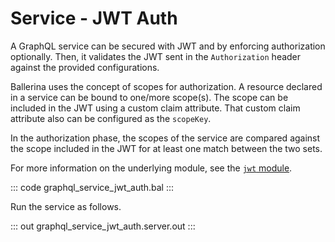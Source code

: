 # Service - JWT Auth

A GraphQL service can be secured with JWT and by enforcing authorization optionally. Then, it validates the JWT sent in the `Authorization` header against the provided configurations.

Ballerina uses the concept of scopes for authorization. A resource declared in a service can be bound to one/more scope(s). The scope can be included in the JWT using a custom claim attribute. That custom claim attribute also can be configured as the `scopeKey`.

In the authorization phase, the scopes of the service are compared against the scope included in the JWT for at least one match between the two sets.

For more information on the underlying module,  see the [`jwt` module](https://lib.ballerina.io/ballerina/jwt/latest/).

::: code graphql_service_jwt_auth.bal :::

Run the service as follows.

::: out graphql_service_jwt_auth.server.out :::